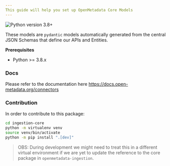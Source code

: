 ```yaml
---
This guide will help you set up OpenMetadata Core Models
---
```


![Python version 3.8+](https://img.shields.io/badge/python-3.8%2B-blue)

These models are `pydantic` models automatically generated from the
central JSON Schemas that define our APIs and Entities.

**Prerequisites**

- Python &gt;= 3.8.x

### Docs

Please refer to the documentation here https://docs.open-metadata.org/connectors

### Contribution

In order to contribute to this package:

```bash
cd ingestion-core
python -m virtualenv venv
source venv/bin/activate
python -m pip install ".[dev]"
```

> OBS: During development we might need to treat this in a different
  virtual environment if we are yet to update the reference to the core
  package in `openmetadata-ingestion`.
